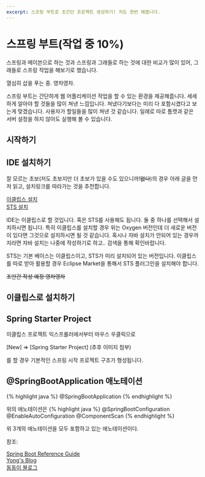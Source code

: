 ```yaml
---
excerpt: 스프링 부트로 초간단 프로젝트 생성하기! 저도 한번 해봅니다.
---
```


# 스프링 부트(작업 중 10%)

스프링과 메이븐으로 하는 것과 스프링과 그래들로 하는 것에 대한 비교가 많이 있어, 그래들로 스프링 작업을 해보기로 했습니다.

열심히 삽을 푸는 중. 영차영차.

스프링 부트는 간단하게 웹 어플리케이션 작업을 할 수 있는 환경을 제공해줍니다.
세세하게 알아야 할 것들을 많이 쳐낸 느낌입니다.
쳐냈다기보다는 미리 다 포함시켰다고 보는게 맞겠습니다.
사용자가 할일들을 많이 쳐낸 것 같습니다.
일례로 따로 톰캣과 같은 서버 설정을 하지 않아도 실행해 볼 수 있습니다.

## 시작하기

## IDE 설치하기

잘 모르는 초보(저도 초보지만 더 초보가 있을 수도 있으니까!~~없다~~)의 경우 아래 글을 먼저 읽고, 설치링크를 따라가는 것을 추천합니다.

[이클립스 설치](http://www.eclipse.org/downloads/packages/eclipse-ide-java-ee-developers/oxygen1a)<br>
[STS 설치](https://spring.io/tools/sts/all)<br>

IDE는 이클립스로 할 것입니다.
혹은 STS를 사용해도 됩니다.
둘 중 하나를 선택해서 설치하시면 됩니다.
특히 이클립스를 설치할 경우 위는 Oxygen 버전인데 더 새로운 버전이 있다면 그것으로 설치하시면 될 것 같습니다.
혹시나 자바 설치가 안되어 있는 경우까지라면 자바 설치는 나중에 작성하기로 하고.. 검색을 통해 확인바랍니다.

STS는 기본 베이스는 이클립스이고, STS가 미리 설치되어 있는 버전입니다.
이클립스를 따로 받아 활용할 경우 Eclipse Market을 통해서 STS 플러그인을 설치해야 합니다.

~~조만간 작성 예정 영차영차~~

## 이클립스로 설치하기


## Spring Starter Project

이클립스 프로젝트 익스프롤러에서부터 마우스 우클릭으로

[New] => [Spring Starter Project]
(추후 이미지 첨부)

를 할 경우 기본적인 스프링 시작 프로젝트 구조가 형성됩니다.

## @SpringBootApplication 애노테이션

{% highlight java %}
@SpringBootApplication
{% endhighlight %}

위의 애노테이션은
{% highlight java %}
@SpringBootConfiguration
@EnableAutoConfiguration
@ComponentScan
{% endhighlight %}

위 3개의 애노테이션을 모두 포함하고 있는 애노테이션이다.


참조:

[Spring Boot Reference Guide](https://docs.spring.io/spring-boot/docs/current/reference/html/)<br>
[Yong's Blog](http://yonguri.tistory.com/12?category=359079)<br>
[동동이 블로그](http://blog.naver.com/PostView.nhn?blogId=shindonga89&logNo=220263793482)<br>
